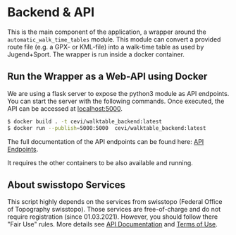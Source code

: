 # Backend & API

This is the main component of the application, a wrapper around the `automatic_walk_time_tables` module. This module can convert a provided route file (e.g. a GPX- or KML-file) into a walk-time table as used by Jugend+Sport. The wrapper is run inside a docker container.

## Run the Wrapper as a Web-API using Docker

We are using a flask server to expose the python3 module as API endpoints. You can start the server with the following
commands. Once executed, the API can be accessed at <a href="http://localhost:5000/" target="_blank" rel="noreferrer">localhost:5000</a>.

```bash
$ docker build . -t cevi/walktable_backend:latest
$ docker run --publish=5000:5000  cevi/walktable_backend:latest
```

The full documentation of the API endpoints can be found here: [API Endpoints](./API_endpoints.md).

It requires the other containers to be also available and running.

## About swisstopo Services

This script highly depends on the services from swisstopo (Federal Office of Topography swisstopo). Those services are
free-of-charge and do not require registration (since 01.03.2021). However, you should follow there "Fair Use" rules.
More details see [API Documentation](https://api3.geo.admin.ch/services/sdiservices.html)
and [Terms of Use](https://www.geo.admin.ch/de/geo-dienstleistungen/geodienste/terms-of-use.html).
